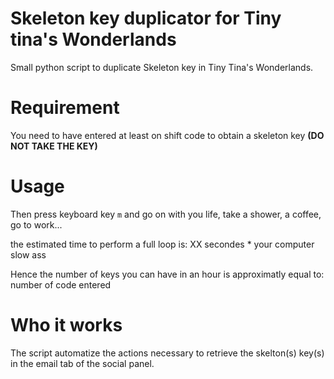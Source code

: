 # Skeleton key duplicator for Tiny tina's Wonderlands
 
Small python script to duplicate Skeleton key in Tiny Tina's Wonderlands.

# Requirement

You need to have entered at least on shift code to obtain a skeleton key **(DO NOT TAKE THE KEY)**

# Usage

Then press keyboard key `m` and go on with you life, take a shower, a coffee, go to work...

the estimated time to perform a full loop is: XX secondes * your computer slow ass

Hence the number of keys you can have in an hour is approximatly equal to: number of code entered 

# Who it works

The script automatize the actions necessary to retrieve the skelton(s) key(s) in the email tab of the social panel.